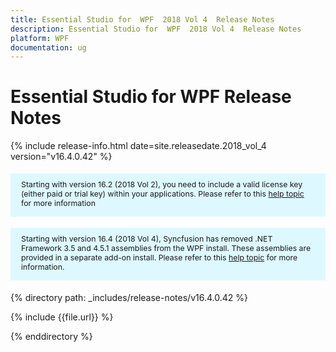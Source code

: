 ```yaml
---
title: Essential Studio for  WPF  2018 Vol 4  Release Notes  
description: Essential Studio for  WPF  2018 Vol 4  Release Notes  
platform: WPF
documentation: ug
---
```


# Essential Studio for  WPF  Release Notes  

{% include release-info.html date=site.releasedate.2018_vol_4  version="v16.4.0.42" %} 

<style>
#license {
    font-size: .88em!important;
margin-top: 1.5em;     margin-bottom: 1.5em;
    background-color: #def8ff;
    padding: 10px 17px 14px;
}
</style>

<div id="license">
Starting with version 16.2 (2018 Vol 2), you need to include a valid license key (either paid or trial key) within your applications. 
Please refer to this <a href="/common/essential-studio/licensing/license-key">help topic</a> for more information 
</div>

<div id="license">
Starting with version 16.4 (2018 Vol 4), Syncfusion has removed .NET Framework 3.5 and 4.5.1 assemblies from the WPF install. These assemblies are provided in a separate add-on install. 
Please refer to this <a href="/common/essential-studio/installation/essential-studio-platform-framework-add-ons">help topic</a> for more information.
</div>


{% directory path: _includes/release-notes/v16.4.0.42 %}

{% include {{file.url}} %}

{% enddirectory %}